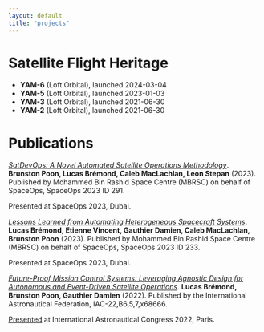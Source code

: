 ```yaml
---
layout: default
title: "projects"
---
```


Satellite Flight Heritage
=========================

* **YAM-6** (Loft Orbital), launched 2024-03-04
* **YAM-5** (Loft Orbital), launched 2023-01-03
* **YAM-3** (Loft Orbital), launched 2021-06-30
* **YAM-2** (Loft Orbital), launched 2021-06-30

Publications
============

[*SatDevOps: A Novel Automated Satellite Operations Methodology*](../assets/SpaceOps-2023_Poon-et-al_SatDevOps-A-Novel-Automated-Satellite-Operations-Methodology.pdf). **Brunston Poon, Lucas Brémond, Caleb MacLachlan, Leon Stepan** (2023). Published by Mohammed Bin Rashid Space Centre (MBRSC) on behalf of SpaceOps, SpaceOps 2023 ID 291.

Presented at SpaceOps 2023, Dubai.

[*Lessons Learned from Automating Heterogeneous Spacecraft Systems*](../assets/SpaceOps-2023_Brémond-et-al_Lessons-Learned-from-Automating-Heterogenous-Spacecraft-Systems.pdf). **Lucas Brémond, Etienne Vincent, Gauthier Damien, Caleb MacLachlan, Brunston Poon** (2023). Published by Mohammed Bin Rashid Space Centre (MBRSC) on behalf of SpaceOps, SpaceOps 2023 ID 233.

Presented at SpaceOps 2023, Dubai.

[*Future-Proof Mission Control Systems: Leveraging Agnostic Design for Autonomous and Event-Driven Satellite Operations*](../assets/IAC-22-B6-5-7-x68666-paper.pdf). **Lucas Brémond, Brunston Poon, Gauthier Damien** (2022). Published by the International Astronautical Federation, IAC-22,B6,5,7,x68666.

[Presented](../assets/IAC-22-B6-5-7-x68666-presentation.pdf) at International Astronautical Congress 2022, Paris.
